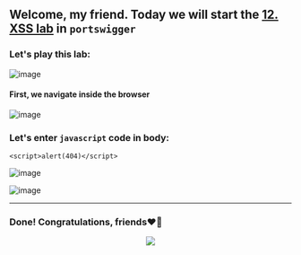 ## Welcome, my friend. Today we will start the [12. XSS lab](https://portswigger.net/web-security/cross-site-scripting/stored/lab-html-context-nothing-encoded) in ```portswigger```
### Let's play this lab:

![image](https://github.com/user-attachments/assets/399d9ebf-62e9-4f3a-bc3c-e94c0f65562d)

#### First, we navigate inside the browser

![image](https://github.com/user-attachments/assets/3629a397-123a-4450-b06f-d838a6df1e9e)


### Let's enter ```javascript``` code in body:

```
<script>alert(404)</script>
```


![image](https://github.com/user-attachments/assets/e5b56c29-0641-4548-afb5-3ef771135497)

![image](https://github.com/user-attachments/assets/7088af08-287c-4021-9959-ebf53ddf7d41)


-------

### Done! Congratulations, friends❤️‍🔥


<p align="center">
<img src="https://github.com/user-attachments/assets/b179c147-24ca-4a47-9f2f-93fba371d963" >
</p>
